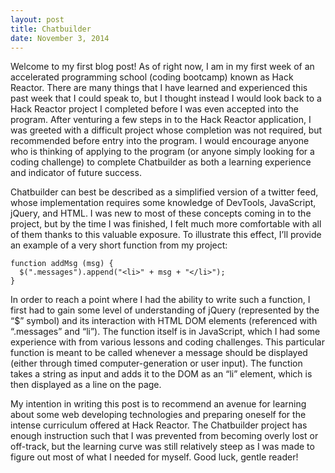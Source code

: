 ```yaml
---
layout: post
title: Chatbuilder
date: November 3, 2014
---
```


Welcome to my first blog post! As of right now, I am in my first week of an accelerated programming school (coding bootcamp) known as Hack Reactor. There are many things that I have learned and experienced this past week that I could speak to, but I thought instead I would look back to a Hack Reactor project I completed before I was even accepted into the program. After venturing a few steps in to the Hack Reactor application, I was greeted with a difficult project whose completion was not required, but recommended before entry into the program. I would encourage anyone who is thinking of applying to the program (or anyone simply looking for a coding challenge) to complete Chatbuilder as both a learning experience and indicator of future success.

Chatbuilder can best be described as a simplified version of a twitter feed, whose implementation requires some knowledge of DevTools, JavaScript, jQuery, and HTML. I was new to most of these concepts coming in to the project, but by the time I was finished, I felt much more comfortable with all of them thanks to this valuable exposure. To illustrate this effect, I’ll provide an example of a very short function from my project:

```
function addMsg (msg) {
  $(".messages").append("<li>" + msg + "</li>");
}
```

In order to reach a point where I had the ability to write such a function, I first had to gain some level of understanding of jQuery (represented by the “$” symbol) and its interaction with HTML DOM elements (referenced with “.messages” and “li”). The function itself is in JavaScript, which I had some experience with from various lessons and coding challenges. This particular function is meant to be called whenever a message should be displayed (either through timed computer-generation or user input). The function takes a string as input and adds it to the DOM as an “li” element, which is then displayed as a line on the page.

My intention in writing this post is to recommend an avenue for learning about some web developing technologies and preparing oneself for the intense curriculum offered at Hack Reactor. The Chatbuilder project has enough instruction such that I was prevented from becoming overly lost or off-track, but the learning curve was still relatively steep as I was made to figure out most of what I needed for myself. Good luck, gentle reader!

<!-- ![_config.yml]({{ site.baseurl }}/images/config.png) -->
